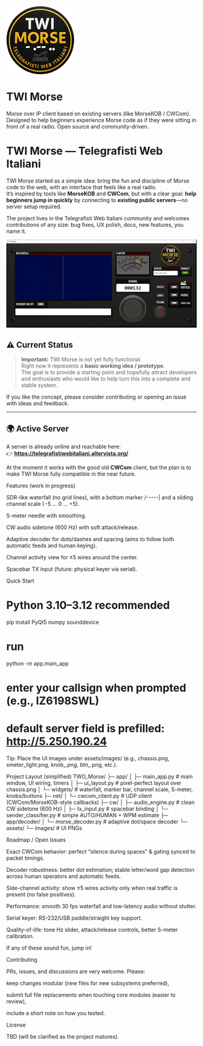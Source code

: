 ![TWI Morse Screenshot](/assets/images/logo_TWI.png) 
# TWI Morse
Morse over IP client based on existing servers (like MorseKOB / CWCom). Designed to help beginners experience Morse code as if they were sitting in front of a real radio. Open source and community-driven.
# TWI Morse — Telegrafisti Web Italiani

TWI Morse started as a simple idea: bring the fun and discipline of Morse code to the web, with an interface that feels like a real radio.  
It’s inspired by tools like **MorseKOB** and **CWCom**, but with a clear goal: **help beginners jump in quickly** by connecting to **existing public servers**—no server setup required.

The project lives in the Telegrafisti Web Italiani community and welcomes contributions of any size: bug fixes, UX polish, docs, new features, you name it.

![TWI Morse Screenshot](/demo/demo.JPG)


## ⚠️ Current Status

> **Important:** TWI Morse is not yet fully functional.  
> Right now it represents a **basic working idea / prototype**.  
> The goal is to provide a starting point and hopefully attract developers and enthusiasts who would like to help turn this into a complete and stable system.

If you like the concept, please consider contributing or opening an issue with ideas and feedback.

---

## 🌍 Active Server

A server is already online and reachable here:  
👉 **https://telegrafistiwebitaliani.altervista.org/**  

At the moment it works with the good old **CWCom** client, but the plan is to make TWI Morse fully compatible in the near future.


Features (work in progress)

SDR-like waterfall (no grid lines), with a bottom marker /-----| and a sliding channel scale (−5 … 0 … +5).

S-meter needle with smoothing.

CW audio sidetone (600 Hz) with soft attack/release.

Adaptive decoder for dots/dashes and spacing (aims to follow both automatic feeds and human keying).

Channel activity view for ±5 wires around the center.

Spacebar TX input (future: physical keyer via serial).

Quick Start
# Python 3.10–3.12 recommended
pip install PyQt5 numpy sounddevice

# run
python -m app.main_app
# enter your callsign when prompted (e.g., IZ6198SWL)
# default server field is prefilled: http://5.250.190.24


Tip: Place the UI images under assets/images/ (e.g., chassis.png, smeter_light.png, knob_*.png, btn_*.png, etc.).

Project Layout (simplified)
TWO_Morse/
├─ app/
│  ├─ main_app.py            # main window, UI wiring, timers
│  ├─ ui_layout.py           # pixel-perfect layout over chassis.png
│  └─ widgets/               # waterfall, marker bar, channel scale, S-meter, knobs/buttons
├─ net/
│  └─ cwcom_client.py        # UDP client (CWCom/MorseKOB-style callbacks)
├─ cw/
│  ├─ audio_engine.py        # clean CW sidetone (600 Hz)
│  ├─ tx_input.py            # spacebar binding
│  └─ sender_classifier.py   # simple AUTO/HUMAN + WPM estimate
├─ app/decoder/
│  └─ morse_decoder.py       # adaptive dot/space decoder
└─ assets/
   └─ images/                # UI PNGs

Roadmap / Open Issues

Exact CWCom behavior: perfect “silence during spaces” & gating synced to packet timings.

Decoder robustness: better dot estimation; stable letter/word gap detection across human operators and automatic feeds.

Side-channel activity: show ±5 wires activity only when real traffic is present (no false positives).

Performance: smooth 30 fps waterfall and low-latency audio without stutter.

Serial keyer: RS-232/USB paddle/straight key support.

Quality-of-life: tone Hz slider, attack/release controls, better S-meter calibration.

If any of these sound fun, jump in!

Contributing

PRs, issues, and discussions are very welcome.
Please:

keep changes modular (new files for new subsystems preferred),

submit full file replacements when touching core modules (easier to review),

include a short note on how you tested.

License

TBD (will be clarified as the project matures).
